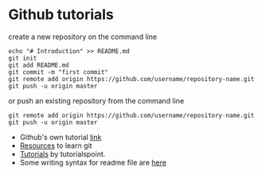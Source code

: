 # Github tutorials
create a new repository on the command line
```
echo "# Introduction" >> README.md
git init
git add README.md
git commit -m "first commit"
git remote add origin https://github.com/username/repository-name.git
git push -u origin master
```

or push an existing repository from the command line
```
git remote add origin https://github.com/username/repository-name.git
git push -u origin master
```

* Github's own tutorial [link](https://guides.github.com/)
* [Resources](https://try.github.io/) to learn git 
* [Tutorials](https://www.tutorialspoint.com/git/index.htm) by tutorialspoint.
* Some writing syntax for readme file are [here](https://kramdown.gettalong.org/syntax.html)
